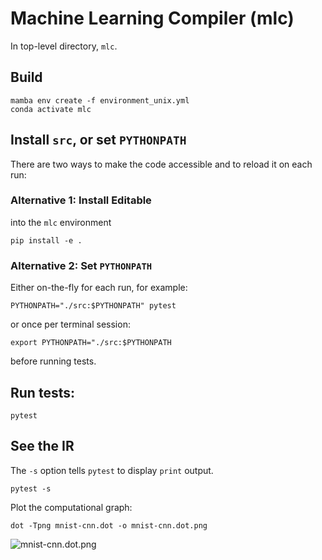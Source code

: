 # Machine Learning Compiler (mlc)

In top-level directory, `mlc`.

## Build

```
mamba env create -f environment_unix.yml
conda activate mlc
```

## Install `src`, or set `PYTHONPATH`

There are two ways to make the code accessible
and to reload it on each run: 

### Alternative 1: Install Editable

into the `mlc` environment

```
pip install -e .
```

### Alternative 2: Set `PYTHONPATH`

Either on-the-fly for each run, for example: 

```
PYTHONPATH="./src:$PYTHONPATH" pytest
```

or once per terminal session: 

```
export PYTHONPATH="./src:$PYTHONPATH
```

before running tests.

## Run tests:

```
pytest
```

## See the IR

The `-s` option tells `pytest` to display `print` output.

```
pytest -s
```

Plot the computational graph:
```
dot -Tpng mnist-cnn.dot -o mnist-cnn.dot.png
```
![mnist-cnn.dot.png](https://gist.githubusercontent.com/certik/8aaae7df1380c5ddf3f7931e315e58f6/raw/a84b69aa424fa3ed30c3999c45314736d079c549/mnist-cnn.dot.png)
